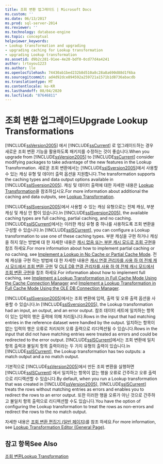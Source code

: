 ```yaml
---
title: 조회 변환 업그레이드 | Microsoft Docs
ms.custom: ''
ms.date: 06/13/2017
ms.prod: sql-server-2014
ms.reviewer: ''
ms.technology: database-engine
ms.topic: conceptual
helpviewer_keywords:
- Lookup transformation and upgrading
- upgrading caching for Lookup transformation
- upgrading Lookup transformation
ms.assetid: d9b2c281-91ee-4e20-bdf0-0cd77d4a4241
author: lrtoyou1223
ms.author: lle
ms.openlocfilehash: 74430ab1bed232b8d510a8c28a8a690d88d1f6ba
ms.sourcegitcommit: ad4d92dce894592a259721a1571b1d8736abacdb
ms.translationtype: MT
ms.contentlocale: ko-KR
ms.lasthandoff: 08/04/2020
ms.locfileid: "87646811"
---
```

# <a name="upgrade-lookup-transformations"></a><span data-ttu-id="48485-102">조회 변환 업그레이드</span><span class="sxs-lookup"><span data-stu-id="48485-102">Upgrade Lookup Transformations</span></span>
  <span data-ttu-id="48485-103">[!INCLUDE[ssVersion2005](../../includes/ssversion2005-md.md)] 에서 [!INCLUDE[ssCurrent](../../includes/sscurrent-md.md)] 로 업그레이드하는 경우 새로운 조회 변환 기능을 활용하도록 패키지를 수정하는 것이 좋습니다.</span><span class="sxs-lookup"><span data-stu-id="48485-103">When you upgrade from [!INCLUDE[ssVersion2005](../../includes/ssversion2005-md.md)] to [!INCLUDE[ssCurrent](../../includes/sscurrent-md.md)] consider modifying packages to take advantage of the new features in the Lookup Transformation.</span></span> <span data-ttu-id="48485-104">새로운 조회 변환에서는 [!INCLUDE[ssISversion2005](../../includes/ssisversion2005-md.md)]에서 사용할 수 있는 캐싱 유형 및 데이터 출력 옵션을 지원합니다.</span><span class="sxs-lookup"><span data-stu-id="48485-104">The transformation supports the caching types and data output options available in [!INCLUDE[ssISversion2005](../../includes/ssisversion2005-md.md)].</span></span> <span data-ttu-id="48485-105">캐싱 및 데이터 출력에 대한 자세한 내용은 [Lookup Transformation](../../integration-services/data-flow/transformations/lookup-transformation.md)을 참조하십시오.</span><span class="sxs-lookup"><span data-stu-id="48485-105">For more information about additional the caching and data outputs, see [Lookup Transformation](../../integration-services/data-flow/transformations/lookup-transformation.md).</span></span>  
  
 <span data-ttu-id="48485-106">[!INCLUDE[ssISversion2005](../../includes/ssisversion2005-md.md)]에서 사용할 수 있는 캐싱 유형으로는 전체 캐싱, 부분 캐싱 및 캐싱 안 함이 있습니다.</span><span class="sxs-lookup"><span data-stu-id="48485-106">In [!INCLUDE[ssISversion2005](../../includes/ssisversion2005-md.md)], the available caching types are full caching, partial caching, and no caching.</span></span> <span data-ttu-id="48485-107">[!INCLUDE[ssISCurrent](../../includes/ssiscurrent-md.md)]에서는 이러한 캐싱 유형 중 하나를 사용하도록 조회 변환을 구성할 수 있습니다.</span><span class="sxs-lookup"><span data-stu-id="48485-107">In [!INCLUDE[ssISCurrent](../../includes/ssiscurrent-md.md)], you can configure a Lookup transformation to use one of these caching types.</span></span> <span data-ttu-id="48485-108">부분 캐싱을 구현 하거나 캐싱을 하지 않는 방법에 대 한 자세한 내용은 [캐시 없음 또는 부분 캐시 모드로 조회 구현](../../integration-services/data-flow/transformations/implement-a-lookup-in-no-cache-or-partial-cache-mode.md)을 참조 하세요.</span><span class="sxs-lookup"><span data-stu-id="48485-108">For more information about how to implement partial caching or no caching, see [Implement a Lookup in No Cache or Partial Cache Mode](../../integration-services/data-flow/transformations/implement-a-lookup-in-no-cache-or-partial-cache-mode.md).</span></span> <span data-ttu-id="48485-109">전체 캐싱을 구현 하는 방법에 대 한 자세한 내용은 [캐시 연결 관리자를 사용 하 여 전체 캐시 모드에서 조회 변환 구현](../../integration-services/connection-manager/lookup-transformation-full-cache-mode-cache-connection-manager.md) 및 [OLE DB 연결 관리자를 사용 하 여 전체 캐시 모드에서 조회 변환 구현](../../integration-services/connection-manager/lookup-transformation-full-cache-mode-ole-db-connection-manager.md)을 참조 하세요.</span><span class="sxs-lookup"><span data-stu-id="48485-109">For information about how to implement full caching, see [Implement a Lookup Transformation in Full Cache Mode Using the Cache Connection Manager](../../integration-services/connection-manager/lookup-transformation-full-cache-mode-cache-connection-manager.md) and [Implement a Lookup Transformation in Full Cache Mode Using the OLE DB Connection Manager](../../integration-services/connection-manager/lookup-transformation-full-cache-mode-ole-db-connection-manager.md).</span></span>  
  
 <span data-ttu-id="48485-110">[!INCLUDE[ssISversion2005](../../includes/ssisversion2005-md.md)]에서는 조회 변환에 입력, 출력 및 오류 출력 옵션을 사용할 수 있습니다.</span><span class="sxs-lookup"><span data-stu-id="48485-110">In [!INCLUDE[ssISversion2005](../../includes/ssisversion2005-md.md)], the Lookup transformation had an input, an output, and an error output.</span></span> <span data-ttu-id="48485-111">참조 데이터 세트에 일치하는 항목이 있는 입력의 행은 출력에 의해 처리됩니다.</span><span class="sxs-lookup"><span data-stu-id="48485-111">Rows in the input that had matching entries in the reference dataset were handled by the output.</span></span> <span data-ttu-id="48485-112">일치하는 항목이 없는 입력의 행은 오류로 처리되어 오류 출력으로 리디렉션될 수 있습니다.</span><span class="sxs-lookup"><span data-stu-id="48485-112">Rows in the input that did not have matching entries were treated as errors and could be redirected to the error output.</span></span> <span data-ttu-id="48485-113">[!INCLUDE[ssISCurrent](../../includes/ssiscurrent-md.md)]에서는 조회 변환에 일치 항목 출력과 불일치 항목 출력이라는 두 가지 유형의 출력이 있습니다.</span><span class="sxs-lookup"><span data-stu-id="48485-113">In [!INCLUDE[ssISCurrent](../../includes/ssiscurrent-md.md)], the Lookup transformation has two outputs: a match output and a no match output.</span></span>  
  
 <span data-ttu-id="48485-114">기본적으로 [!INCLUDE[ssVersion2005](../../includes/ssversion2005-md.md)]에서 만든 조회 변환을 실행하면 [!INCLUDE[ssISCurrent](../../includes/ssiscurrent-md.md)] 에서 일치하는 항목이 없는 행을 오류로 간주하고 오류 출력으로 리디렉션할 수 있습니다.</span><span class="sxs-lookup"><span data-stu-id="48485-114">By default, when you run a Lookup transformation that was created in [!INCLUDE[ssVersion2005](../../includes/ssversion2005-md.md)], [!INCLUDE[ssISCurrent](../../includes/ssiscurrent-md.md)] treats the rows without matching entries as errors and enables you to redirect the rows to an error output.</span></span> <span data-ttu-id="48485-115">또한 이러한 행을 오류가 아닌 것으로 간주하고 불일치 항목 출력으로 리디렉션할 수도 있습니다.</span><span class="sxs-lookup"><span data-stu-id="48485-115">You have the option of configuring the Lookup transformation to treat the rows as non-errors and redirect the rows to the no match output.</span></span>  
  
 <span data-ttu-id="48485-116">자세한 내용은 [조회 변환 편집기 &#40;일반 페이지&#41;](../../integration-services/general-page-of-integration-services-designers-options.md)를 참조 하세요.</span><span class="sxs-lookup"><span data-stu-id="48485-116">For more information, see [Lookup Transformation Editor &#40;General Page&#41;](../../integration-services/general-page-of-integration-services-designers-options.md).</span></span>  
  
## <a name="see-also"></a><span data-ttu-id="48485-117">참고 항목</span><span class="sxs-lookup"><span data-stu-id="48485-117">See Also</span></span>  
 [<span data-ttu-id="48485-118">조회 변환</span><span class="sxs-lookup"><span data-stu-id="48485-118">Lookup Transformation</span></span>](../../integration-services/data-flow/transformations/lookup-transformation.md)  
  
  
